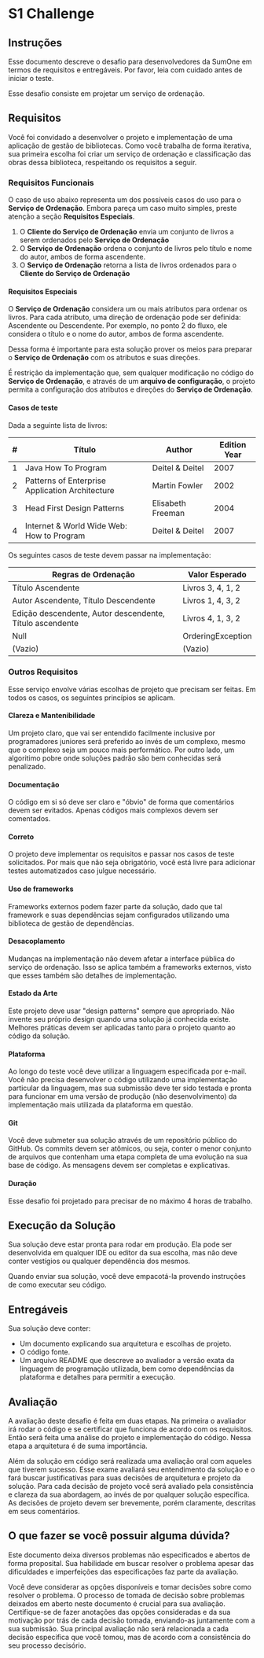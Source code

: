 # S1 Challenge

## Instruções

Esse documento descreve o desafio para desenvolvedores da SumOne em termos de
requisitos e entregáveis. Por favor, leia com cuidado antes de iniciar o teste.

Esse desafio consiste em projetar um serviço de ordenação.

## Requisitos

Você foi convidado a desenvolver o projeto e implementação de uma aplicação de
gestão de bibliotecas. Como você trabalha de forma iterativa, sua primeira
escolha foi criar um serviço de ordenação e classificação das obras dessa
biblioteca, respeitando os requisitos a seguir.


### Requisitos Funcionais

O caso de uso abaixo representa um dos possíveis casos do uso para o **Serviço
de Ordenação**. Embora pareça um caso muito simples, preste atenção a seção
**Requisitos Especiais**.

1. O **Cliente do Serviço de Ordenação** envia um conjunto de livros a serem
   ordenados pelo **Serviço de Ordenação**
2. O **Serviço de Ordenação** ordena o conjunto de livros pelo título e nome do
   autor, ambos de forma ascendente.
3. O **Serviço de Ordenação** retorna a lista de livros ordenados para o
   **Cliente do Serviço de Ordenação**

#### Requisitos Especiais

O **Serviço de Ordenação** considera um ou mais atributos para ordenar os
livros. Para cada atributo, uma direção de ordenação pode ser definida:
Ascendente ou Descendente. Por exemplo, no ponto 2 do fluxo, ele considera o
título e o nome do autor, ambos de forma ascendente.

Dessa forma é importante para esta solução prover os meios para preparar o
**Serviço de Ordenação** com os atributos e suas direções.

É restrição da implementação que, sem qualquer modificação no código do **Serviço
de Ordenação**, e através de um **arquivo de configuração**, o projeto permita 
a configuração dos atributos e direções do **Serviço de Ordenação**.

#### Casos de teste

Dada a seguinte lista de livros:

| #   | Título                                          | Author            | Edition Year |
| --- | ----------------------------------------------- | ----------------- | ------------ |
| 1   | Java How To Program                             | Deitel & Deitel   | 2007         |
| 2   | Patterns of Enterprise Application Architecture | Martin Fowler     | 2002         |
| 3   | Head First Design Patterns                      | Elisabeth Freeman | 2004         |
| 4   | Internet & World Wide Web: How to Program       | Deitel & Deitel   | 2007         |


Os seguintes casos de teste devem passar na implementação:

| Regras de Ordenação                                      | Valor Esperado    |
| -------------------------------------------------------- | ----------------- |
| Título Ascendente                                        | Livros 3, 4, 1, 2 |
| Autor Ascendente, Título Descendente                     | Livros 1, 4, 3, 2 |
| Edição descendente, Autor descendente, Título ascendente | Livros 4, 1, 3, 2 |
| Null                                                     | OrderingException |
| (Vazio)                                                  | (Vazio)           |


### Outros Requisitos

Esse serviço envolve várias escolhas de projeto que precisam ser feitas. Em
todos os casos, os seguintes princípios se aplicam.

#### Clareza e Mantenibilidade

Um projeto claro, que vai ser entendido facilmente inclusive por programadores
juniores será preferido ao invés de um complexo, mesmo que o complexo seja um
pouco mais performático. Por outro lado, um algoritimo pobre onde soluções
padrão são bem conhecidas será penalizado.

#### Documentação

O código em si só deve ser claro e "óbvio" de forma que comentários devem ser
evitados. Apenas códigos mais complexos devem ser comentados.

#### Correto

O projeto deve implementar os requisitos e passar nos casos de teste
solicitados. Por mais que não seja obrigatório, você está livre para adicionar
testes automatizados caso julgue necessário.

#### Uso de frameworks

Frameworks externos podem fazer parte da solução, dado que tal framework e suas
dependências sejam configurados utilizando uma biblioteca de gestão de
dependências.

#### Desacoplamento

Mudanças na implementação não devem afetar a interface pública do serviço de
ordenação. Isso se aplica também a frameworks externos, visto que esses também
são detalhes de implementação.

#### Estado da Arte

Este projeto deve usar "design patterns" sempre que apropriado. Não invente seu
próprio design quando uma solução já conhecida existe. Melhores práticas devem
ser aplicadas tanto para o projeto quanto ao código da solução.

#### Plataforma

Ao longo do teste você deve utilizar a linguagem especificada por e-mail. Você
não precisa desenvolver o código utilizando uma implementação particular da
linguagem, mas sua submissão deve ter sido testada e pronta para funcionar em
uma versão de produção (não desenvolvimento) da implementação mais utilizada da
plataforma em questão.

#### Git

Você deve submeter sua solução através de um repositório público do GitHub. Os
commits devem ser atômicos, ou seja, conter o menor conjunto de arquivos que
contenham uma etapa completa de uma evolução na sua base de código. As mensagens
devem ser completas e explicativas.

#### Duração

Esse desafio foi projetado para precisar de no máximo 4 horas de trabalho.

## Execução da Solução

Sua solução deve estar pronta para rodar em produção. Ela pode ser desenvolvida
em qualquer IDE ou editor da sua escolha, mas não deve conter vestígios ou
qualquer dependência dos mesmos.

Quando enviar sua solução, você deve empacotá-la provendo instruções de como
executar seu código.

## Entregáveis

Sua solução deve conter:

* Um documento explicando sua arquitetura e escolhas de projeto.
* O código fonte.
* Um arquivo README que descreve ao avaliador a versão exata da linguagem de
  programação utilizada, bem como dependências da plataforma e detalhes para
  permitir a execução.

## Avaliação

A avaliação deste desafio é feita em duas etapas. Na primeira o avaliador irá
rodar o código e se certificar que funciona de acordo com os requisitos. Então
será feita uma análise do projeto e implementação do código. Nessa etapa a
arquitetura é de suma importância.

Além da solução em código será realizada uma avaliação oral com aqueles que
tiverem sucesso. Esse exame avaliará seu entendimento da solução e o fará buscar
justificativas para suas decisões de arquitetura e projeto da solução. Para cada decisão
de projeto você será avaliado pela consistência e clareza da sua abordagem, ao
invés de por qualquer solução específica. As decisões de projeto devem ser
brevemente, porém claramente, descritas em seus comentários.

## O que fazer se você possuir alguma dúvida?

Este documento deixa diversos problemas não especificados e abertos de forma
proposital. Sua habilidade em buscar resolver o problema apesar das dificuldades
e imperfeições das especificações faz parte da avaliação.

Você deve considerar as opções disponíveis e tomar decisões sobre como resolver
o problema. O processo de tomada de decisão sobre problemas deixados em aberto
neste documento é crucial para sua avaliação. Certifique-se de fazer anotações
das opções consideradas e da sua motivação por trás de cada decisão tomada,
enviando-as juntamente com a sua submissão. Sua principal avaliação não será
relacionada a cada decisão especifica que você tomou, mas de acordo com a
consistência do seu processo decisório.
